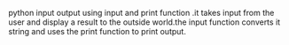 python input output using input and print function .it takes input from the user and display a result to the outside world.the input function converts it string and uses the print function to print output.
